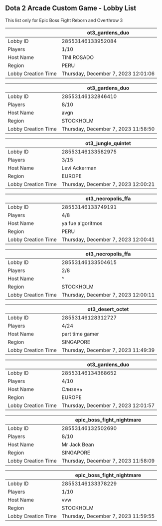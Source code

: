 ## Dota 2 Arcade Custom Game - Lobby List

This list only for Epic Boss Fight Reborn and Overthrow 3

|  | ot3_gardens_duo |
| ------ | ------ |
| Lobby ID | 28553146133952084 |
| Players | 1/10 |
| Host Name | TINI ROSADO |
| Region | PERU |
| Lobby Creation Time | Thursday, December 7, 2023 12:01:06 |


|  | ot3_gardens_duo |
| ------ | ------ |
| Lobby ID | 28553146132846410 |
| Players | 8/10 |
| Host Name | avgn |
| Region | STOCKHOLM |
| Lobby Creation Time | Thursday, December 7, 2023 11:58:50 |


|  | ot3_jungle_quintet |
| ------ | ------ |
| Lobby ID | 28553146133582975 |
| Players | 3/15 |
| Host Name | Levi Ackerman |
| Region | EUROPE |
| Lobby Creation Time | Thursday, December 7, 2023 12:00:21 |


|  | ot3_necropolis_ffa |
| ------ | ------ |
| Lobby ID | 28553146133749191 |
| Players | 4/8 |
| Host Name | ya fue algoritmos |
| Region | PERU |
| Lobby Creation Time | Thursday, December 7, 2023 12:00:41 |


|  | ot3_necropolis_ffa |
| ------ | ------ |
| Lobby ID | 28553146133504615 |
| Players | 2/8 |
| Host Name | ^ |
| Region | STOCKHOLM |
| Lobby Creation Time | Thursday, December 7, 2023 12:00:11 |


|  | ot3_desert_octet |
| ------ | ------ |
| Lobby ID | 28553146128312727 |
| Players | 4/24 |
| Host Name | part time gamer |
| Region | SINGAPORE |
| Lobby Creation Time | Thursday, December 7, 2023 11:49:39 |


|  | ot3_gardens_duo |
| ------ | ------ |
| Lobby ID | 28553146134368652 |
| Players | 4/10 |
| Host Name | Слизень |
| Region | EUROPE |
| Lobby Creation Time | Thursday, December 7, 2023 12:01:57 |


|  | epic_boss_fight_nightmare |
| ------ | ------ |
| Lobby ID | 28553146132502690 |
| Players | 8/10 |
| Host Name | Mr Jack Bean |
| Region | SINGAPORE |
| Lobby Creation Time | Thursday, December 7, 2023 11:58:09 |


|  | epic_boss_fight_nightmare |
| ------ | ------ |
| Lobby ID | 28553146133378229 |
| Players | 1/10 |
| Host Name | vvw |
| Region | STOCKHOLM |
| Lobby Creation Time | Thursday, December 7, 2023 11:59:55 |


